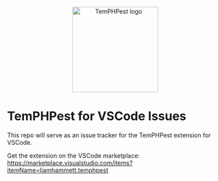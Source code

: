 <p align="center"><img src="https://res.cloudinary.com/liam/image/upload/v1725928118/temphpest-logo.png" alt="TemPHPest logo" width="200" height="200" /></p>

# TemPHPest for VSCode Issues

This repo will serve as an issue tracker for the TemPHPest extension for VSCode.

Get the extension on the VSCode marketplace: <https://marketplace.visualstudio.com/items?itemName=liamhammett.temphpest>
